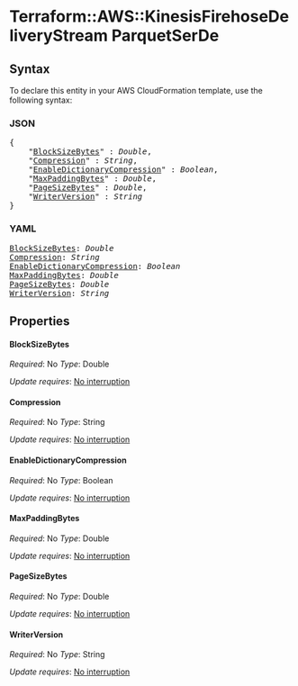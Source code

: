 # Terraform::AWS::KinesisFirehoseDeliveryStream ParquetSerDe

## Syntax

To declare this entity in your AWS CloudFormation template, use the following syntax:

### JSON

<pre>
{
    "<a href="#blocksizebytes" title="BlockSizeBytes">BlockSizeBytes</a>" : <i>Double</i>,
    "<a href="#compression" title="Compression">Compression</a>" : <i>String</i>,
    "<a href="#enabledictionarycompression" title="EnableDictionaryCompression">EnableDictionaryCompression</a>" : <i>Boolean</i>,
    "<a href="#maxpaddingbytes" title="MaxPaddingBytes">MaxPaddingBytes</a>" : <i>Double</i>,
    "<a href="#pagesizebytes" title="PageSizeBytes">PageSizeBytes</a>" : <i>Double</i>,
    "<a href="#writerversion" title="WriterVersion">WriterVersion</a>" : <i>String</i>
}
</pre>

### YAML

<pre>
<a href="#blocksizebytes" title="BlockSizeBytes">BlockSizeBytes</a>: <i>Double</i>
<a href="#compression" title="Compression">Compression</a>: <i>String</i>
<a href="#enabledictionarycompression" title="EnableDictionaryCompression">EnableDictionaryCompression</a>: <i>Boolean</i>
<a href="#maxpaddingbytes" title="MaxPaddingBytes">MaxPaddingBytes</a>: <i>Double</i>
<a href="#pagesizebytes" title="PageSizeBytes">PageSizeBytes</a>: <i>Double</i>
<a href="#writerversion" title="WriterVersion">WriterVersion</a>: <i>String</i>
</pre>

## Properties

#### BlockSizeBytes

_Required_: No
_Type_: Double

_Update requires_: [No interruption](https://docs.aws.amazon.com/AWSCloudFormation/latest/UserGuide/using-cfn-updating-stacks-update-behaviors.html#update-no-interrupt)

#### Compression

_Required_: No
_Type_: String

_Update requires_: [No interruption](https://docs.aws.amazon.com/AWSCloudFormation/latest/UserGuide/using-cfn-updating-stacks-update-behaviors.html#update-no-interrupt)

#### EnableDictionaryCompression

_Required_: No
_Type_: Boolean

_Update requires_: [No interruption](https://docs.aws.amazon.com/AWSCloudFormation/latest/UserGuide/using-cfn-updating-stacks-update-behaviors.html#update-no-interrupt)

#### MaxPaddingBytes

_Required_: No
_Type_: Double

_Update requires_: [No interruption](https://docs.aws.amazon.com/AWSCloudFormation/latest/UserGuide/using-cfn-updating-stacks-update-behaviors.html#update-no-interrupt)

#### PageSizeBytes

_Required_: No
_Type_: Double

_Update requires_: [No interruption](https://docs.aws.amazon.com/AWSCloudFormation/latest/UserGuide/using-cfn-updating-stacks-update-behaviors.html#update-no-interrupt)

#### WriterVersion

_Required_: No
_Type_: String

_Update requires_: [No interruption](https://docs.aws.amazon.com/AWSCloudFormation/latest/UserGuide/using-cfn-updating-stacks-update-behaviors.html#update-no-interrupt)

